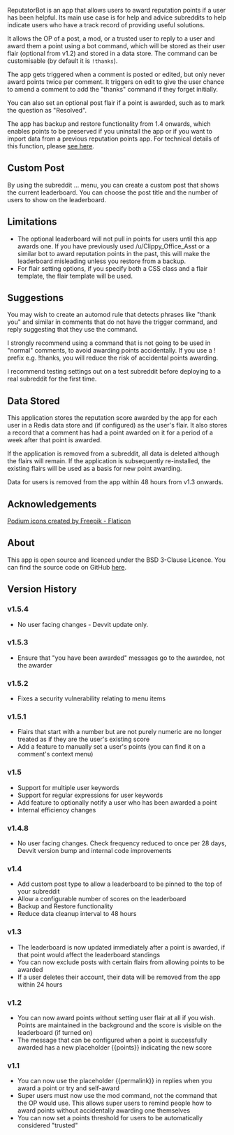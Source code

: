 ReputatorBot is an app that allows users to award reputation points if a user has been helpful. Its main use case is for help and advice subreddits to help indicate users who have a track record of providing useful solutions.

It allows the OP of a post, a mod, or a trusted user to reply to a user and award them a point using a bot command, which will be stored as their user flair (optional from v1.2) and stored in a data store. The command can be customisable (by default it is `!thanks`).

The app gets triggered when a comment is posted or edited, but only never award points twice per comment. It triggers on edit to give the user chance to amend a comment to add the "thanks" command if they forget initially.

You can also set an optional post flair if a point is awarded, such as to mark the question as "Resolved".

The app has backup and restore functionality from 1.4 onwards, which enables points to be preserved if you uninstall the app or if you want to import data from a previous reputation points app. For technical details of this function, please [see here](https://www.reddit.com/r/fsvapps/wiki/reputatorbotbackup/).

## Custom Post

By using the subreddit ... menu, you can create a custom post that shows the current leaderboard. You can choose the post title and the number of users to show on the leaderboard.

## Limitations

* The optional leaderboard will not pull in points for users until this app awards one. If you have previously used /u/Clippy_Office_Asst or a similar bot to award reputation points in the past, this will make the leaderboard misleading unless you restore from a backup.
* For flair setting options, if you specify both a CSS class and a flair template, the flair template will be used.

## Suggestions

You may wish to create an automod rule that detects phrases like "thank you" and similar in comments that do not have the trigger command, and reply suggesting that they use the command.

I strongly recommend using a command that is not going to be used in "normal" comments, to avoid awarding points accidentally. If you use a ! prefix e.g. !thanks, you will reduce the risk of accidental points awarding.

I recommend testing settings out on a test subreddit before deploying to a real subreddit for the first time.

## Data Stored

This application stores the reputation score awarded by the app for each user in a Redis data store and (if configured) as the user's flair. It also stores a record that a comment has had a point awarded on it for a period of a week after that point is awarded.

If the application is removed from a subreddit, all data is deleted although the flairs will remain. If the application is subsequently re-installed, the existing flairs will be used as a basis for new point awarding.

Data for users is removed from the app within 48 hours from v1.3 onwards.

## Acknowledgements

[Podium icons created by Freepik - Flaticon](https://www.flaticon.com/free-icons/podium)

## About

This app is open source and licenced under the BSD 3-Clause Licence. You can find the source code on GitHub [here](https://github.com/fsvreddit/reputatorbot).

## Version History

### v1.5.4

* No user facing changes - Devvit update only.

### v1.5.3

* Ensure that "you have been awarded" messages go to the awardee, not the awarder

### v1.5.2

* Fixes a security vulnerability relating to menu items

### v1.5.1

* Flairs that start with a number but are not purely numeric are no longer treated as if they are the user's existing score
* Add a feature to manually set a user's points (you can find it on a comment's context menu)

### v1.5

* Support for multiple user keywords
* Support for regular expressions for user keywords
* Add feature to optionally notify a user who has been awarded a point
* Internal efficiency changes

### v1.4.8

* No user facing changes. Check frequency reduced to once per 28 days, Devvit version bump and internal code improvements

### v1.4

* Add custom post type to allow a leaderboard to be pinned to the top of your subreddit
* Allow a configurable number of scores on the leaderboard
* Backup and Restore functionality
* Reduce data cleanup interval to 48 hours

### v1.3

* The leaderboard is now updated immediately after a point is awarded, if that point would affect the leaderboard standings
* You can now exclude posts with certain flairs from allowing points to be awarded
* If a user deletes their account, their data will be removed from the app within 24 hours

### v1.2

* You can now award points without setting user flair at all if you wish. Points are maintained in the background and the score is visible on the leaderboard (if turned on)
* The message that can be configured when a point is successfully awarded has a new placeholder {{points}} indicating the new score

### v1.1

* You can now use the placeholder {{permalink}} in replies when you award a point or try and self-award
* Super users must now use the mod command, not the command that the OP would use. This allows super users to remind people how to award points without accidentally awarding one themselves
* You can now set a points threshold for users to be automatically considered "trusted"
